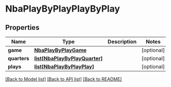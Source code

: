 # NbaPlayByPlayPlayByPlay

## Properties
Name | Type | Description | Notes
------------ | ------------- | ------------- | -------------
**game** | [**NbaPlayByPlayGame**](NbaPlayByPlayGame.md) |  | [optional] 
**quarters** | [**list[NbaPlayByPlayQuarter]**](NbaPlayByPlayQuarter.md) |  | [optional] 
**plays** | [**list[NbaPlayByPlayPlay]**](NbaPlayByPlayPlay.md) |  | [optional] 

[[Back to Model list]](../README.md#documentation-for-models) [[Back to API list]](../README.md#documentation-for-api-endpoints) [[Back to README]](../README.md)

